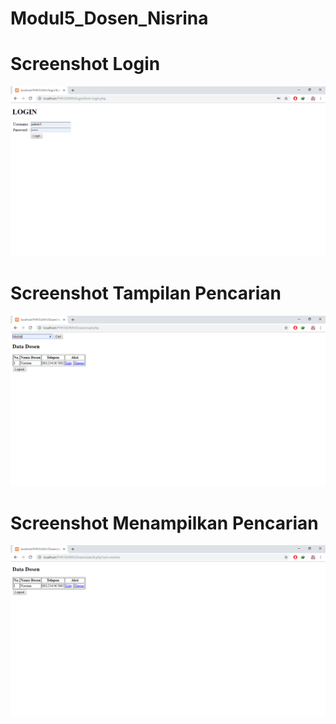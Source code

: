 # Modul5_Dosen_Nisrina
# Screenshot Login
![alt](https://github.com/Ardananisrina/Modul5_Dosen_Nisrina/blob/master/1.png)
# Screenshot Tampilan Pencarian
![alt](https://github.com/Ardananisrina/Modul5_Dosen_Nisrina/blob/master/2.png)
# Screenshot Menampilkan Pencarian
![alt](https://github.com/Ardananisrina/Modul5_Dosen_Nisrina/blob/master/3.png)

